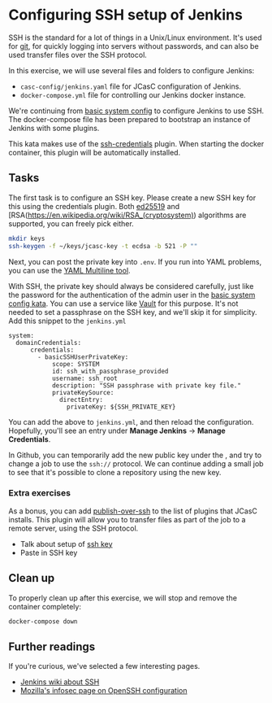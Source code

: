 # Configuring SSH setup of Jenkins

SSH is the standard for a lot of things in a Unix/Linux environment. It's used
for [git](https://git-scm.com/), for quickly logging into servers without
passwords, and can also be used transfer files over the SSH protocol.

In this exercise, we will use several files and folders to configure Jenkins:

* `casc-config/jenkins.yaml` file for JCasC configuration of Jenkins.
* `docker-compose.yml` file for controlling our Jenkins docker instance.

We're continuing from [basic system config](../basic-system-config/README.md)
to configure Jenkins to use SSH. The docker-compose file has been prepared to
bootstrap an instance of Jenkins with some plugins.

This kata makes use of the
[ssh-credentials](https://plugins.jenkins.io/ssh-credentials/) plugin. When
starting the docker container, this plugin will be automatically installed.

## Tasks

The first task is to configure an SSH key. Please create a new SSH key for this
using the credentials plugin. Both [ed25519](https://ed25519.cr.yp.to/) and
[RSA(https://en.wikipedia.org/wiki/RSA_(cryptosystem)) algorithms are supported,
you can freely pick either.

```bash
mkdir keys
ssh-keygen -f ~/keys/jcasc-key -t ecdsa -b 521 -P ""
```

Next, you can post the private key into `.env`. If you run into YAML problems,
you can use the [YAML Multiline tool](https://yaml-multiline.info/).

With SSH, the private key should always be considered carefully, just like the
password for the authentication of the admin user in the [basic system config
kata](../basic-system-config/README.md). You can use a service like
[Vault](https://www.vaultproject.io/) for this purpose. It's not needed to set
a passphrase on the SSH key, and we'll skip it for simplicity. Add this snippet
to the `jenkins.yml`

```
system:
  domainCredentials:
      credentials:
        - basicSSHUserPrivateKey:
            scope: SYSTEM
            id: ssh_with_passphrase_provided
            username: ssh_root
            description: "SSH passphrase with private key file."
            privateKeySource:
              directEntry:
                privateKey: ${SSH_PRIVATE_KEY}

```

You can add the above to `jenkins.yml`, and then reload the
configuration. Hopefully, you'll see an entry under **Manage Jenkins** ->
**Manage Credentials**.

In Github, you can temporarily add the new public key under the , and try to change a
job to use the `ssh://` protocol. We can continue adding a small
job to see that it's possible to clone a repository using the new key.

### Extra exercises

As a bonus, you can add
[publish-over-ssh](https://plugins.jenkins.io/publish-over-ssh/) to the list of
plugins that JCasC installs. This plugin will allow you to transfer files as
part of the job to a remote server, using the SSH protocol.

* Talk about setup of [ssh key](https://help.github.com/en/github/authenticating-to-github/connecting-to-github-with-ssh)
* Paste in SSH key

## Clean up

To properly clean up after this exercise, we will stop and remove the container completely:

```bash
docker-compose down
```

## Further readings

If you're curious, we've selected a few interesting pages.

* [Jenkins wiki about SSH](https://wiki.jenkins.io/display/JENKINS/Jenkins+SSH)
* [Mozilla's infosec page on OpenSSH configuration](https://infosec.mozilla.org/guidelines/openssh.html)
